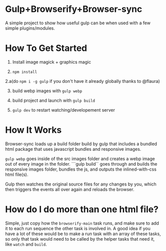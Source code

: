 # Gulp+Browserify+Browser-sync

A simple project to show how useful gulp can be when used with a few simple plugins/modules.

# How To Get Started

1. Install image magick + graphics magic

2. ```npm install```

2.a(do ```npm i -g gulp``` if you don't have it already globally thanks to @flaura)

3. build webp images with ```gulp webp```

4. build project and launch with ```gulp build```

5. ```gulp dev``` to restart watching/developement server

# How It Works

Browser-sync loads up a build folder build by gulp that includes a bundled html package that uses javascript bundles and responsive images.

```gulp webp``` goes inside of the src images folder and creates a webp image out of every image in the folder. ```gulp build`` goes through and builds the responsive images folder, bundles the js, and outputs the inlined-with-css html file(s). 

Gulp then watches the original source files for any changes by you, which then triggers the events all over again and reloads the browser.

# How do I do more than one html file?

Simple, just copy how the ```browserify-main``` task runs, and make sure to add it to each run sequence the other task is involved in. A good idea if you have a lot of these would be to make a run task with an array of these tasks, so only that task would need to be called by the helper tasks that need it, like ```watch``` and ```build```.




